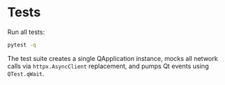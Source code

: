 # Tests

Run all tests:

```bash
pytest -q
```

The test suite creates a single QApplication instance, mocks all network calls via `httpx.AsyncClient` replacement, and pumps Qt events using `QTest.qWait`. 